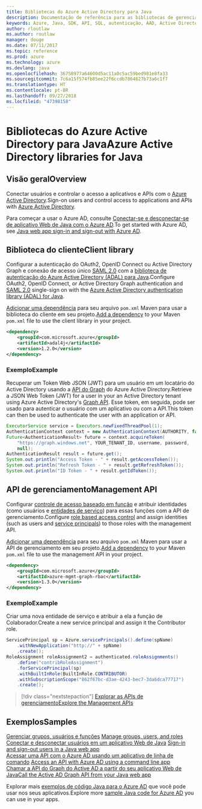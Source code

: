 ```yaml
---
title: Bibliotecas do Azure Active Directory para Java
description: Documentação de referência para as bibliotecas de gerenciamento e de cliente de Java para o Azure Active Directory
keywords: Azure, Java, SDK, API, SQL, autenticação, AAD, Active Directory, Graph, OAuth 2.0
author: rloutlaw
ms.author: routlaw
manager: douge
ms.date: 07/11/2017
ms.topic: reference
ms.prod: azure
ms.technology: azure
ms.devlang: java
ms.openlocfilehash: 36758977a64600d5ac11a0c5ac59bed981e8fa33
ms.sourcegitcommit: 7c6a15f574fb85ee22f6ccdb7864627b73a6c1f7
ms.translationtype: HT
ms.contentlocale: pt-BR
ms.lasthandoff: 09/27/2018
ms.locfileid: "47398158"
---
```

# <a name="azure-active-directory-libraries-for-java"></a><span data-ttu-id="c8eb5-104">Bibliotecas do Azure Active Directory para Java</span><span class="sxs-lookup"><span data-stu-id="c8eb5-104">Azure Active Directory libraries for Java</span></span>

## <a name="overview"></a><span data-ttu-id="c8eb5-105">Visão geral</span><span class="sxs-lookup"><span data-stu-id="c8eb5-105">Overview</span></span>

<span data-ttu-id="c8eb5-106">Conectar usuários e controlar o acesso a aplicativos e APIs com o [Azure Active Directory](/azure/active-directory/active-directory-whatis).</span><span class="sxs-lookup"><span data-stu-id="c8eb5-106">Sign-on users and control access to applications and APIs with [Azure Active Directory](/azure/active-directory/active-directory-whatis).</span></span>

<span data-ttu-id="c8eb5-107">Para começar a usar o Azure AD, consulte [Conectar-se e desconectar-se de aplicativo Web de Java com o Azure AD](/azure/active-directory/develop/active-directory-devquickstarts-webapp-java).</span><span class="sxs-lookup"><span data-stu-id="c8eb5-107">To get started with Azure AD, see [Java web app sign-in and sign-out with Azure AD](/azure/active-directory/develop/active-directory-devquickstarts-webapp-java).</span></span>

## <a name="client-library"></a><span data-ttu-id="c8eb5-108">Biblioteca do cliente</span><span class="sxs-lookup"><span data-stu-id="c8eb5-108">Client library</span></span>

<span data-ttu-id="c8eb5-109">Configurar a autenticação do OAuth2, OpenID Connect ou Active Directory Graph e conexão de acesso único [SAML 2.0](https://docs.microsoft.com/azure/active-directory/develop/active-directory-saml-protocol-reference) com a [biblioteca de autenticação do Azure Active Directory (ADAL) para Java](https://github.com/AzureAD/azure-activedirectory-library-for-java).</span><span class="sxs-lookup"><span data-stu-id="c8eb5-109">Configure OAuth2, OpenID Connect, or Active Directory Graph authentication and [SAML 2.0](https://docs.microsoft.com/azure/active-directory/develop/active-directory-saml-protocol-reference) single-sign on with the [Azure Active Directory authentication library (ADAL) for Java](https://github.com/AzureAD/azure-activedirectory-library-for-java).</span></span>

<span data-ttu-id="c8eb5-110">[Adicionar uma dependência](https://maven.apache.org/guides/getting-started/index.html#How_do_I_use_external_dependencies) para seu arquivo `pom.xml` Maven para usar a biblioteca do cliente em seu projeto.</span><span class="sxs-lookup"><span data-stu-id="c8eb5-110">[Add a dependency](https://maven.apache.org/guides/getting-started/index.html#How_do_I_use_external_dependencies) to your Maven `pom.xml` file to use the client library in your project.</span></span>

```XML
<dependency>
    <groupId>com.microsoft.azure</groupId>
    <artifactId>adal4j</artifactId>
    <version>1.2.0</version>
</dependency>
```   

### <a name="example"></a><span data-ttu-id="c8eb5-111">Exemplo</span><span class="sxs-lookup"><span data-stu-id="c8eb5-111">Example</span></span>

<span data-ttu-id="c8eb5-112">Recuperar um Token Web JSON (JWT) para um usuário em um locatário do Active Directory usando a [API do Graph](https://docs.microsoft.com/azure/active-directory/develop/active-directory-graph-api) do Azure Active Directory.</span><span class="sxs-lookup"><span data-stu-id="c8eb5-112">Retrieve a JSON Web Token (JWT) for a user in your an Active Directory tenant using Azure Active Directory's [Graph API](https://docs.microsoft.com/azure/active-directory/develop/active-directory-graph-api).</span></span> <span data-ttu-id="c8eb5-113">Esse token, em seguida, pode ser usado para autenticar o usuário com um aplicativo ou com a API.</span><span class="sxs-lookup"><span data-stu-id="c8eb5-113">This token can then be used to authenticate the user with an application or API.</span></span>

```java
ExecutorService service = Executors.newFixedThreadPool(1);
AuthenticationContext context = new AuthenticationContext(AUTHORITY, false, service);
Future<AuthenticationResult> future = context.acquireToken(
    "https://graph.windows.net", YOUR_TENANT_ID, username, password,
    null);
AuthenticationResult result = future.get();
System.out.println("Access Token - " + result.getAccessToken());
System.out.println("Refresh Token - " + result.getRefreshToken());
System.out.println("ID Token - " + result.getIdToken());
```

## <a name="management-api"></a><span data-ttu-id="c8eb5-114">API de gerenciamento</span><span class="sxs-lookup"><span data-stu-id="c8eb5-114">Management API</span></span>

<span data-ttu-id="c8eb5-115">Configurar [controle de acesso baseado em função](/azure/active-directory/role-based-access-control-what-is) e atribuir identidades (como usuários e [entidades de serviço](https://docs.microsoft.com/azure/active-directory/develop/active-directory-application-objects)) para essas funções com a API de gerenciamento.</span><span class="sxs-lookup"><span data-stu-id="c8eb5-115">Configure [role based access control](/azure/active-directory/role-based-access-control-what-is) and assign identities (such as users and [service principals](https://docs.microsoft.com/azure/active-directory/develop/active-directory-application-objects)) to those roles with the management API.</span></span> 

<span data-ttu-id="c8eb5-116">[Adicionar uma dependência](https://maven.apache.org/guides/getting-started/index.html#How_do_I_use_external_dependencies) para seu arquivo `pom.xml` Maven para usar a API de gerenciamento em seu projeto.</span><span class="sxs-lookup"><span data-stu-id="c8eb5-116">[Add a dependency](https://maven.apache.org/guides/getting-started/index.html#How_do_I_use_external_dependencies) to your Maven `pom.xml` file to use the management API in your project.</span></span>

```XML
<dependency>
    <groupId>com.microsoft.azure</groupId>
    <artifactId>azure-mgmt-graph-rbac</artifactId>
    <version>1.3.0</version>
</dependency>
```

### <a name="example"></a><span data-ttu-id="c8eb5-117">Exemplo</span><span class="sxs-lookup"><span data-stu-id="c8eb5-117">Example</span></span> 

<span data-ttu-id="c8eb5-118">Criar uma nova entidade de serviço e atribuir a ela a função de Colaborador.</span><span class="sxs-lookup"><span data-stu-id="c8eb5-118">Create a new service principal and assign it the Contributor role.</span></span>

```java
ServicePrincipal sp = Azure.servicePrincipals().define(spName)
    .withNewApplication("http://" + spName)
    .create();
RoleAssignment roleAssignment2 = authenticated.roleAssignments()
    .define("contribRoleAssignment")
    .forServicePrincipal(sp)
    .withBuiltInRole(BuiltInRole.CONTRIBUTOR)
    .withSubscriptionScope("862f67bc-d3ae-4243-bec7-3da6dca77717")
    .create();
```

> [!div class="nextstepaction"]
> [<span data-ttu-id="c8eb5-119">Explorar as APIs de gerenciamento</span><span class="sxs-lookup"><span data-stu-id="c8eb5-119">Explore the Management APIs</span></span>](/java/api/overview/azure/activedirectory/management)


## <a name="samples"></a><span data-ttu-id="c8eb5-120">Exemplos</span><span class="sxs-lookup"><span data-stu-id="c8eb5-120">Samples</span></span>

<span data-ttu-id="c8eb5-121">[Gerenciar grupos, usuários e funções](https://github.com/Azure-Samples/aad-java-manage-users-groups-and-roles)  </span><span class="sxs-lookup"><span data-stu-id="c8eb5-121">[Manage groups, users, and roles](https://github.com/Azure-Samples/aad-java-manage-users-groups-and-roles)  </span></span>  
<span data-ttu-id="c8eb5-122">[Conectar e desconectar usuários em um aplicativo Web de Java](https://github.com/Azure-Samples/active-directory-java-webapp-openidconnect)  </span><span class="sxs-lookup"><span data-stu-id="c8eb5-122">[Sign-in and sign-out users in a Java web app](https://github.com/Azure-Samples/active-directory-java-webapp-openidconnect)  </span></span>  
<span data-ttu-id="c8eb5-123">[Acessar uma API com o Azure AD usando um aplicativo de linha de comando](https://github.com/Azure-Samples/active-directory-java-native-headless) </span><span class="sxs-lookup"><span data-stu-id="c8eb5-123">[Access an API with Azure AD using a command line app](https://github.com/Azure-Samples/active-directory-java-native-headless) </span></span>  
[<span data-ttu-id="c8eb5-124">Chamar a API do Graph do Active AD a partir do seu aplicativo Web de Java</span><span class="sxs-lookup"><span data-stu-id="c8eb5-124">Call the Active AD Graph API from your Java web app</span></span>](https://github.com/Azure-Samples/active-directory-java-webapp-openidconnect)  

<span data-ttu-id="c8eb5-125">Explorar mais [exemplos de código Java para o Azure AD](https://azure.microsoft.com/en-us/resources/samples/?term=active+directory&platform=java) que você pode usar nos seus aplicativos.</span><span class="sxs-lookup"><span data-stu-id="c8eb5-125">Explore more [sample Java code for Azure AD](https://azure.microsoft.com/en-us/resources/samples/?term=active+directory&platform=java) you can use in your apps.</span></span>
